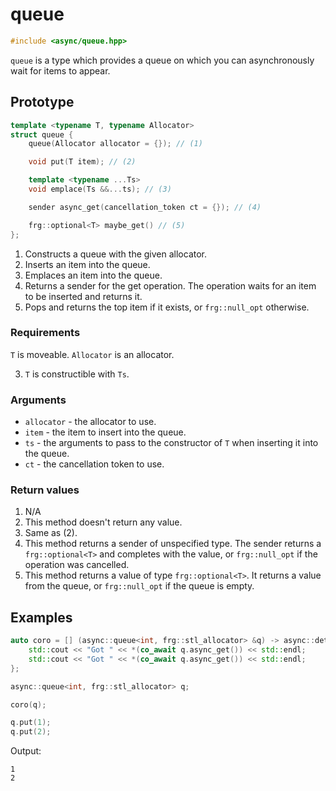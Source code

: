# queue

```cpp
#include <async/queue.hpp>
```

`queue` is a type which provides a queue on which you can asynchronously wait
for items to appear.

## Prototype

```cpp
template <typename T, typename Allocator>
struct queue {
	queue(Allocator allocator = {}); // (1)

	void put(T item); // (2)

	template <typename ...Ts>
	void emplace(Ts &&...ts); // (3)

	sender async_get(cancellation_token ct = {}); // (4)

	frg::optional<T> maybe_get() // (5)
};
```

1. Constructs a queue with the given allocator.
2. Inserts an item into the queue.
3. Emplaces an item into the queue.
4. Returns a sender for the get operation. The operation waits for an item to be
inserted and returns it.
5. Pops and returns the top item if it exists, or `frg::null_opt` otherwise.

### Requirements

`T` is moveable. `Allocator` is an allocator.

3. `T` is constructible with `Ts`.

### Arguments
 - `allocator` - the allocator to use.
 - `item` - the item to insert into the queue.
 - `ts` - the arguments to pass to the constructor of `T` when inserting it into the queue.
 - `ct` - the cancellation token to use.

### Return values

1. N/A
2. This method doesn't return any value.
3. Same as (2).
4. This method returns a sender of unspecified type. The sender returns a
`frg::optional<T>` and completes with the value, or `frg::null_opt` if the
operation was cancelled.
5. This method returns a value of type `frg::optional<T>`. It returns a value
from the queue, or `frg::null_opt` if the queue is empty.

## Examples

```cpp
auto coro = [] (async::queue<int, frg::stl_allocator> &q) -> async::detached {
	std::cout << "Got " << *(co_await q.async_get()) << std::endl;
	std::cout << "Got " << *(co_await q.async_get()) << std::endl;
};

async::queue<int, frg::stl_allocator> q;

coro(q);

q.put(1);
q.put(2);
```

Output:
```
1
2
```
